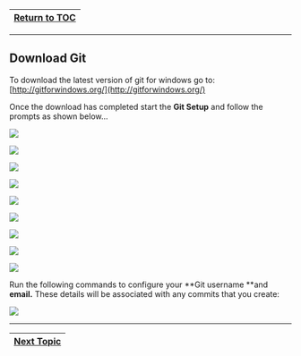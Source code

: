 |[Return to TOC](/00-Table-of-Contents)|
|---|

---

## Download Git

To download the latest version of git for windows go to: [http://gitforwindows.org/](http://gitforwindows.org/)

Once the download has completed start the **Git Setup** and follow the prompts as shown below...

![](/assets/18.PNG)

![](/assets/19.PNG)

![](/assets/20.PNG)

![](/assets/20_1.PNG)

![](/assets/21.PNG)

![](/assets/22.PNG)

![](/assets/23.PNG)

![](/assets/24.PNG)

![](/assets/26.PNG)

 Run the following commands to configure your **Git username **and **email.** These details will be associated with any commits that you create:

![](/assets/27.PNG)

---

|[Next Topic](04_creating_a_repo.md)|
|---|
